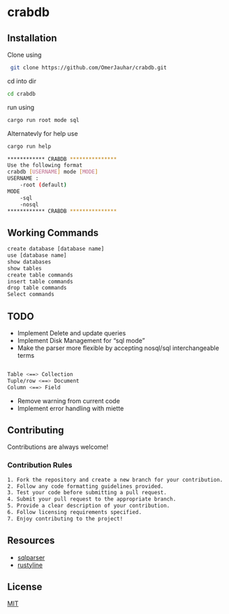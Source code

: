 # crabdb

## Installation
Clone using 
```bash
 git clone https://github.com/OmerJauhar/crabdb.git
```
cd into dir 
```bash 
cd crabdb
```
run using 
```bash 
cargo run root mode sql 
```
Alternatevly for help use 
```bash 
cargo run help 
```
```bash 
************ CRABDB ***************
Use the following format
crabdb [USERNAME] mode [MODE]
USERNAME :
    -root (default)
MODE
    -sql
    -nosql
************ CRABDB ***************
```

## Working Commands 
``` bash 
create database [database name] 
use [database name]
show databases 
show tables 
create table commands  
insert table commands 
drop table commands 
Select commands 
```
## TODO
* Implement Delete and update queries
* Implement Disk Management for “sql mode”
* Make the parser more flexible by accepting nosql/sql interchangeable terms
```bash

Table <==> Collection  
Tuple/row <==> Document   
Column <==> Field   
```

* Remove warning from current code
* Implement error handling with miette

## Contributing

Contributions are always welcome!

### Contribution Rules

```bash 
1. Fork the repository and create a new branch for your contribution.
2. Follow any code formatting guidelines provided.
3. Test your code before submitting a pull request.
4. Submit your pull request to the appropriate branch.
5. Provide a clear description of your contribution.
6. Follow licensing requirements specified.
7. Enjoy contributing to the project!

```
## Resources 
* [sqlparser](https://crates.io/crates/sql-parser)
* [rustyline](https://github.com/kkawakam/rustyline)

## License

[MIT](https://choosealicense.com/licenses/mit/)
